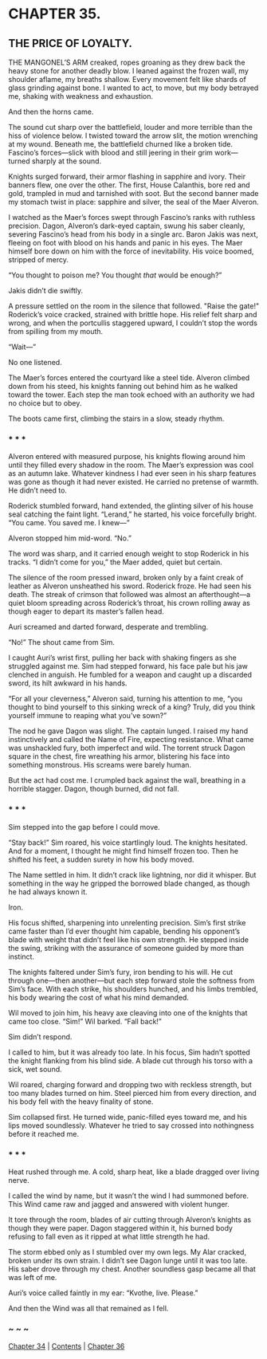 # CHAPTER 35.

## THE PRICE OF LOYALTY.


THE MANGONEL’S ARM creaked, ropes groaning as they drew back the heavy stone for another deadly blow. I leaned against the frozen wall, my shoulder aflame, my breaths shallow. Every movement felt like shards of glass grinding against bone. I wanted to act, to move, but my body betrayed me, shaking with weakness and exhaustion.  

And then the horns came.  

The sound cut sharp over the battlefield, louder and more terrible than the hiss of violence below. I twisted toward the arrow slit, the motion wrenching at my wound. Beneath me, the battlefield churned like a broken tide. Fascino’s forces—slick with blood and still jeering in their grim work—turned sharply at the sound.  

Knights surged forward, their armor flashing in sapphire and ivory. Their banners flew, one over the other. The first, House Calanthis, bore red and gold, trampled in mud and tarnished with soot. But the second banner made my stomach twist in place: sapphire and silver, the seal of the Maer Alveron.  

I watched as the Maer’s forces swept through Fascino’s ranks with ruthless precision. Dagon, Alveron’s dark-eyed captain, swung his saber cleanly, severing Fascino’s head from his body in a single arc. Baron Jakis was next, fleeing on foot with blood on his hands and panic in his eyes. The Maer himself bore down on him with the force of inevitability. His voice boomed, stripped of mercy.  

“You thought to poison me? You thought *that* would be enough?”  

Jakis didn’t die swiftly.  

A pressure settled on the room in the silence that followed. "Raise the gate!" Roderick’s voice cracked, strained with brittle hope. His relief felt sharp and wrong, and when the portcullis staggered upward, I couldn’t stop the words from spilling from my mouth.  

“Wait—”  

No one listened.  

The Maer’s forces entered the courtyard like a steel tide. Alveron climbed down from his steed, his knights fanning out behind him as he walked toward the tower. Each step the man took echoed with an authority we had no choice but to obey.  

The boots came first, climbing the stairs in a slow, steady rhythm.  

### * * *

Alveron entered with measured purpose, his knights flowing around him until they filled every shadow in the room. The Maer’s expression was cool as an autumn lake. Whatever kindness I had ever seen in his sharp features was gone as though it had never existed. He carried no pretense of warmth. He didn’t need to.  

Roderick stumbled forward, hand extended, the glinting silver of his house seal catching the faint light. “Lerand,” he started, his voice forcefully bright. “You came. You saved me. I knew—”  

Alveron stopped him mid-word. “No.”  

The word was sharp, and it carried enough weight to stop Roderick in his tracks. “I didn’t come for you,” the Maer added, quiet but certain.  

The silence of the room pressed inward, broken only by a faint creak of leather as Alveron unsheathed his sword. Roderick froze. He had seen his death. The streak of crimson that followed was almost an afterthought—a quiet bloom spreading across Roderick’s throat, his crown rolling away as though eager to depart its master’s fallen head.  

Auri screamed and darted forward, desperate and trembling.  

“No!” The shout came from Sim.  

I caught Auri’s wrist first, pulling her back with shaking fingers as she struggled against me. Sim had stepped forward, his face pale but his jaw clenched in anguish. He fumbled for a weapon and caught up a discarded sword, its hilt awkward in his hands.  

“For all your cleverness,” Alveron said, turning his attention to me, “you thought to bind yourself to this sinking wreck of a king? Truly, did you think yourself immune to reaping what you’ve sown?”  

The nod he gave Dagon was slight. The captain lunged. I raised my hand instinctively and called the Name of Fire, expecting resistance. What came was unshackled fury, both imperfect and wild. The torrent struck Dagon square in the chest, fire wreathing his armor, blistering his face into something monstrous. His screams were barely human.  

But the act had cost me. I crumpled back against the wall, breathing in a horrible stagger. Dagon, though burned, did not fall.  

### * * *

Sim stepped into the gap before I could move.  

“Stay back!” Sim roared, his voice startlingly loud. The knights hesitated. And for a moment, I thought he might find himself frozen too. Then he shifted his feet, a sudden surety in how his body moved.  

The Name settled in him. It didn’t crack like lightning, nor did it whisper. But something in the way he gripped the borrowed blade changed, as though he had always known it.  

Iron.  

His focus shifted, sharpening into unrelenting precision. Sim’s first strike came faster than I’d ever thought him capable, bending his opponent’s blade with weight that didn’t feel like his own strength. He stepped inside the swing, striking with the assurance of someone guided by more than instinct.  

The knights faltered under Sim’s fury, iron bending to his will. He cut through one—then another—but each step forward stole the softness from Sim’s face. With each strike, his shoulders hunched, and his limbs trembled, his body wearing the cost of what his mind demanded.  

Wil moved to join him, his heavy axe cleaving into one of the knights that came too close. “Sim!” Wil barked. “Fall back!”  

Sim didn’t respond.  

I called to him, but it was already too late. In his focus, Sim hadn’t spotted the knight flanking from his blind side. A blade cut through his torso with a sick, wet sound.  

Wil roared, charging forward and dropping two with reckless strength, but too many blades turned on him. Steel pierced him from every direction, and his body fell with the heavy finality of stone.  

Sim collapsed first. He turned wide, panic-filled eyes toward me, and his lips moved soundlessly. Whatever he tried to say crossed into nothingness before it reached me.  

### * * *

Heat rushed through me. A cold, sharp heat, like a blade dragged over living nerve.  

I called the wind by name, but it wasn’t the wind I had summoned before. This Wind came raw and jagged and answered with violent hunger.  

It tore through the room, blades of air cutting through Alveron’s knights as though they were paper. Dagon staggered within it, his burned body refusing to fall even as it ripped at what little strength he had.  

The storm ebbed only as I stumbled over my own legs. My Alar cracked, broken under its own strain. I didn’t see Dagon lunge until it was too late. His saber drove through my chest. Another soundless gasp became all that was left of me.  

Auri’s voice called faintly in my ear: “Kvothe, live. Please.”  

And then the Wind was all that remained as I fell.  

### ~ ~ ~

[Chapter 34](CHAPTER_34.md) | [Contents](Contents.md) | [Chapter 36](CHAPTER_36.md)
